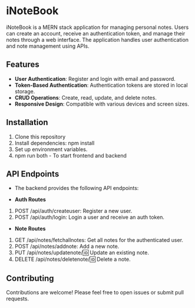 # iNoteBook

iNoteBook is a MERN stack application for managing personal notes. Users can create an account, receive an authentication token, and manage their notes through a web interface. The application handles user authentication and note management using APIs.

## Features

- **User Authentication**: Register and login with email and password.
- **Token-Based Authentication**: Authentication tokens are stored in local storage.
- **CRUD Operations**: Create, read, update, and delete notes.
- **Responsive Design**: Compatible with various devices and screen sizes.

## Installation

1. Clone this repository
2. Install dependencies: npm install
3. Set up environment variables.
4. npm run both - To start frontend and backend

## API Endpoints
- The backend provides the following API endpoints:

- **Auth Routes**

1. POST /api/auth/createuser: Register a new user.
2. POST /api/auth/login: Login a user and receive an auth token.

- **Note Routes**

1. GET /api/notes/fetchallnotes: Get all notes for the authenticated user.
2. POST /api/notes/addnote: Add a new note.
3. PUT /api/notes/updatenote/:id: Update an existing note.
4. DELETE /api/notes/deletenote/:id: Delete a note.

## Contributing
Contributions are welcome! Please feel free to open issues or submit pull requests.


